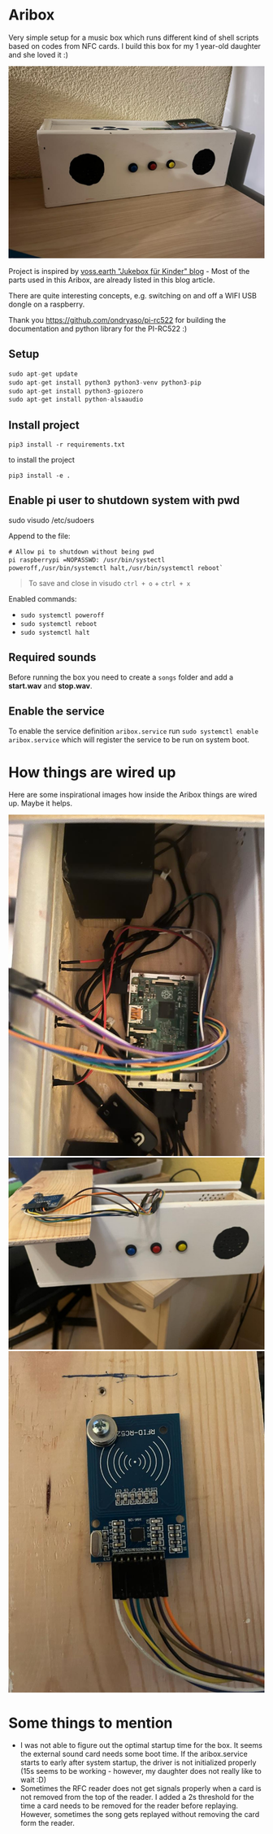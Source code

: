 # Aribox
Very simple setup for a music box which runs different kind of shell scripts based on codes from NFC cards. I build this box for my 1 year-old daughter and she loved it :) 

![Aribox final](img/aribox.jpeg)

Project is inspired by [voss.earth "Jukebox für Kinder" blog](https://www.voss.earth/2018/03/07/wir-bauen-eine-jukebox-fuer-kinder-als-alternative-zur-toniebox/) - Most of the parts used in this Aribox, are already listed in this blog article. 

There are quite interesting concepts, e.g. switching on and off a WIFI USB dongle on a raspberry.

Thank you https://github.com/ondryaso/pi-rc522 for building the documentation and python library for the PI-RC522 :) 



## Setup

```python
sudo apt-get update
sudo apt-get install python3 python3-venv python3-pip
sudo apt-get install python3-gpiozero
sudo apt-get install python-alsaaudio
```

## Install project

```shell
pip3 install -r requirements.txt
```

to install the project
```shell 
pip3 install -e .
```

## Enable pi user to shutdown system with pwd

sudo visudo /etc/sudoers

Append to the file:
```shell
# Allow pi to shutdown without being pwd 
pi raspberrypi =NOPASSWD: /usr/bin/systectl poweroff,/usr/bin/systemctl halt,/usr/bin/systemctl reboot`
```
> To save and close in visudo `ctrl + o` + `ctrl + x`

Enabled commands: 
- `sudo systemctl poweroff`
- `sudo systemctl reboot`
- `sudo systemctl halt`

## Required sounds
Before running the box you need to create a `songs` folder and add a **start.wav** and **stop.wav**. 

## Enable the service
To enable the service definition `aribox.service` run `sudo systemctl enable aribox.service` which will register the service to be run on system boot.

# How things are wired up
Here are some inspirational images how inside the Aribox things are wired up. Maybe it helps.

![Aribox Inside 1](img/aribox-wip%20(1).jpeg)
![Aribox Inside 2](img/aribox-wip%20(2).jpeg)
![Aribox Inside 3](img/aribox-wip%20(3).jpeg)

# Some things to mention

- I was not able to figure out the optimal startup time for the box. It seems the external sound card needs some boot time. If the aribox.service starts to early after system startup, the driver is not initialized properly (15s seems to be working - however, my daughter does not really like to wait :D)
- Sometimes the RFC reader does not get signals properly when a card is not removed from the top of the reader. I added a 2s threshold for the time a card needs to be removed for the reader before replaying. However, sometimes the song gets replayed without removing the card form the reader.
